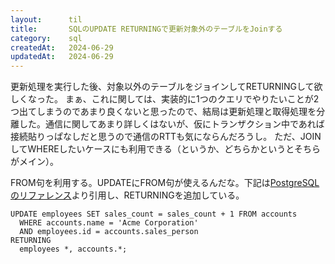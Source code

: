```yaml
---
layout:      til
title:       SQLのUPDATE RETURNINGで更新対象外のテーブルをJoinする
category:    sql
createdAt:   2024-06-29
updatedAt:   2024-06-29
---
```


更新処理を実行した後、対象以外のテーブルをジョインしてRETURNINGして欲しくなった。
まぁ、これに関しては、実装的に1つのクエリでやりたいことが2つ出てしまうのであまり良くないと思ったので、結局は更新処理と取得処理を分離した。通信に関してあまり詳しくはないが、仮にトランザクション中であれば接続貼りっぱなしだと思うので通信のRTTも気にならんだろうし。
ただ、JOINしてWHEREしたいケースにも利用できる（というか、どちらかというとそちらがメイン）。

FROM句を利用する。UPDATEにFROM句が使えるんだな。下記は[PostgreSQLのリファレンス](https://www.postgresql.jp/docs/9.0/sql-update.html)より引用し、RETURNINGを追加している。

```
UPDATE employees SET sales_count = sales_count + 1 FROM accounts
  WHERE accounts.name = 'Acme Corporation'
  AND employees.id = accounts.sales_person
RETURNING
  employees *, accounts.*;
```
